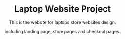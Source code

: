 <div align = "center">
  <h1> Laptop Website Project </h1>
  <p> This is the website for laptops store websites design. </i></b> </p>
  <p> including landing page, store pages and checkout pages. </b></i> </p>
</div>
